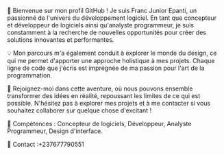 🚀 Bienvenue sur mon profil GitHub ! Je suis Franc Junior Epanti, un passionné de l'univers du développement logiciel. En tant que concepteur et développeur de logiciels ainsi qu'analyste programmeur, je suis constamment à la recherche de nouvelles opportunités pour créer des solutions innovantes et performantes.

💡 Mon parcours m'a également conduit à explorer le monde du design, ce qui me permet d'apporter une approche holistique à mes projets. Chaque ligne de code que j'écris est imprégnée de ma passion pour l'art de la programmation.

🌟 Rejoignez-moi dans cette aventure, où nous pouvons ensemble transformer des idées en réalité, repoussant les limites de ce qui est possible. N'hésitez pas à explorer mes projets et à me contacter si vous souhaitez collaborer sur quelque chose d'excitant !

🔧 Compétences : Concepteur de logiciels, Développeur, Analyste Programmeur, Design d'interface.

📧 Contact :+237677790551


